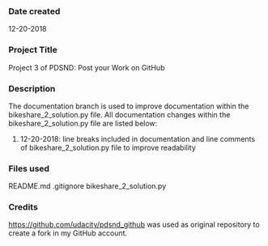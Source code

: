 ### Date created
12-20-2018

### Project Title
Project 3 of PDSND: Post your Work on GitHub

### Description
The documentation branch is used to improve documentation within the
bikeshare_2_solution.py file. All documentation changes within the
bikeshare_2_solution.py file are listed below:
1. 12-20-2018: line breaks included in documentation and line comments of
                bikeshare_2_solution.py file to improve readability



### Files used
README.md
.gitignore
bikeshare_2_solution.py

### Credits
https://github.com/udacity/pdsnd_github was used as original repository to
create a fork in my GitHub account.
